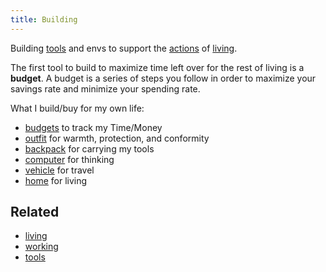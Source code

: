 ```yaml
---
title: Building
---
```

Building [tools](/tools) and envs to support the [actions](/action) of [living](/living).

The first tool to build to maximize time left over for the rest of living is a **budget**. A budget is a series of steps you follow in order to maximize your savings rate and minimize your spending rate.

What I build/buy for my own life:
- [budgets](/budgets) to track my Time/Money
- [outfit](outfit.md) for warmth, protection, and conformity
- [backpack](/backpack) for carrying my tools
- [computer](/computer) for thinking
- [vehicle](vehicle.md) for travel
- [home](/homes) for living


## Related
- [living](/living)
- [working](/working)
- [tools](/tools)

